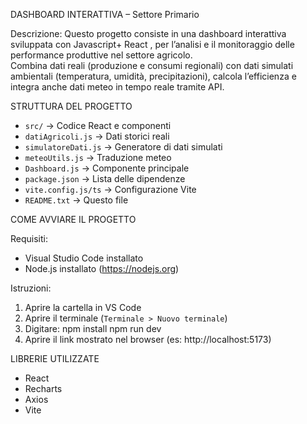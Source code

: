 
DASHBOARD INTERATTIVA – Settore Primario


Descrizione:
Questo progetto consiste in una dashboard interattiva sviluppata con Javascript+ React , per l’analisi e il monitoraggio delle performance produttive nel settore agricolo.  
Combina dati reali (produzione e consumi regionali) con dati simulati ambientali (temperatura, umidità, precipitazioni), calcola l’efficienza e integra anche dati meteo in tempo reale tramite API.



 STRUTTURA DEL PROGETTO

- `src/` → Codice React e componenti
- `datiAgricoli.js` → Dati storici reali
- `simulatoreDati.js` → Generatore di dati simulati
- `meteoUtils.js` → Traduzione meteo
- `Dashboard.js` → Componente principale
- `package.json` → Lista delle dipendenze
- `vite.config.js/ts` → Configurazione Vite
- `README.txt` → Questo file



 COME AVVIARE IL PROGETTO

Requisiti:
- Visual Studio Code installato
- Node.js installato (https://nodejs.org)

Istruzioni:
1. Aprire la cartella in VS Code
2. Aprire il terminale (`Terminale > Nuovo terminale`)
3. Digitare:
   npm install
   npm run dev
4. Aprire il link mostrato nel browser (es: http://localhost:5173)



LIBRERIE UTILIZZATE

- React 
- Recharts 
- Axios 
- Vite 

